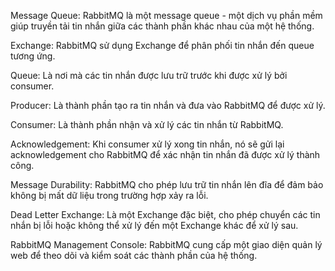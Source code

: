Message Queue: RabbitMQ là một message queue - một dịch vụ phần mềm giúp truyền tải tin nhắn giữa các thành phần khác nhau của một hệ thống.

Exchange: RabbitMQ sử dụng Exchange để phân phối tin nhắn đến queue tương ứng.

Queue: Là nơi mà các tin nhắn được lưu trữ trước khi được xử lý bởi consumer.

Producer: Là thành phần tạo ra tin nhắn và đưa vào RabbitMQ để được xử lý.

Consumer: Là thành phần nhận và xử lý các tin nhắn từ RabbitMQ.

Acknowledgement: Khi consumer xử lý xong tin nhắn, nó sẽ gửi lại acknowledgement cho RabbitMQ để xác nhận tin nhắn đã được xử lý thành công.

Message Durability: RabbitMQ cho phép lưu trữ tin nhắn lên đĩa để đảm bảo không bị mất dữ liệu trong trường hợp xảy ra lỗi.

Dead Letter Exchange: Là một Exchange đặc biệt, cho phép chuyển các tin nhắn bị lỗi hoặc không thể xử lý đến một Exchange khác để xử lý sau.

RabbitMQ Management Console: RabbitMQ cung cấp một giao diện quản lý web để theo dõi và kiểm soát các thành phần của hệ thống.